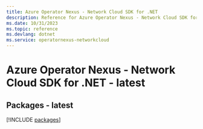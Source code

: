 ```yaml
---
title: Azure Operator Nexus - Network Cloud SDK for .NET
description: Reference for Azure Operator Nexus - Network Cloud SDK for .NET
ms.date: 10/31/2023
ms.topic: reference
ms.devlang: dotnet
ms.service: operatornexus-networkcloud
---
```

# Azure Operator Nexus - Network Cloud SDK for .NET - latest
## Packages - latest
[!INCLUDE [packages](operator-nexus---network-cloud-index.md)]